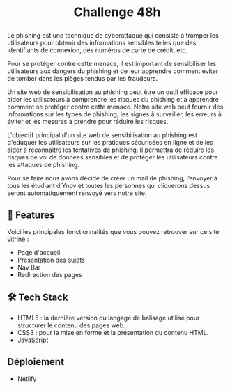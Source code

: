 # <p align="center">Challenge 48h

Le phishing est une technique de cyberattaque qui consiste à tromper les utilisateurs pour obtenir des informations sensibles telles que des identifiants de connexion, des numéros de carte de crédit, etc. 

Pour se protéger contre cette menace, il est important de sensibiliser les utilisateurs aux dangers du phishing et de leur apprendre comment éviter de tomber dans les pièges tendus par les fraudeurs.

Un site web de sensibilisation au phishing peut être un outil efficace pour aider les utilisateurs à comprendre les risques du phishing et à apprendre comment se protéger contre cette menace. Notre site web peut fournir des informations sur les types de phishing, les signes à surveiller, les erreurs à éviter et les mesures à prendre pour réduire les risques.

L'objectif principal d'un site web de sensibilisation au phishing est d'éduquer les utilisateurs sur les pratiques sécurisées en ligne et de les aider à reconnaître les tentatives de phishing. Il permettra de réduire les risques de vol de données sensibles et de protéger les utilisateurs contre les attaques de phishing. 

Pour se faire nous avons décidé de créer un mail de phishing, l’envoyer à tous les étudiant d’Ynov et toutes les personnes qui cliquerons dessus seront automatiquement renvoyé vers notre site.

## 🧐 Features    

Voici les principales fonctionnalités que vous pouvez retrouver sur ce site vitrine :

- Page d'accueil 
- Présentation des sujets
- Nav Bar
- Redirection des pages

## 🛠️ Tech Stack

- HTML5 : la dernière version du langage de balisage utilisé pour structurer le contenu des pages web.
- CSS3 : pour la mise en forme et la présentation du contenu HTML.
- JavaScript 

## Déploiement
- Netlify 
